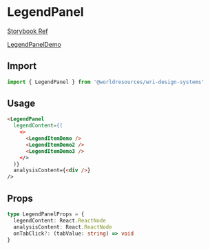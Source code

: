 # LegendPanel

[Storybook Ref](https://wri.github.io/wri-design-systems/?path=/docs/geospatial-legends-legend-panel--docs)

[LegendPanelDemo](https://github.com/wri/wri-design-systems/blob/main/src/components/Legend/LegendPanel/LegendPanelDemo.tsx)

## Import

```js
import { LegendPanel } from '@worldresources/wri-design-systems'
```

## Usage

```html
<LegendPanel
  legendContent={(
    <>
      <LegendItemDemo />
      <LegendItemDemo2 />
      <LegendItemDemo3 />
    </>
  )}
  analysisContent={<div />}
/>
```

## Props

```ts
type LegendPanelProps = {
  legendContent: React.ReactNode
  analysisContent: React.ReactNode
  onTabClick?: (tabValue: string) => void
}
```
